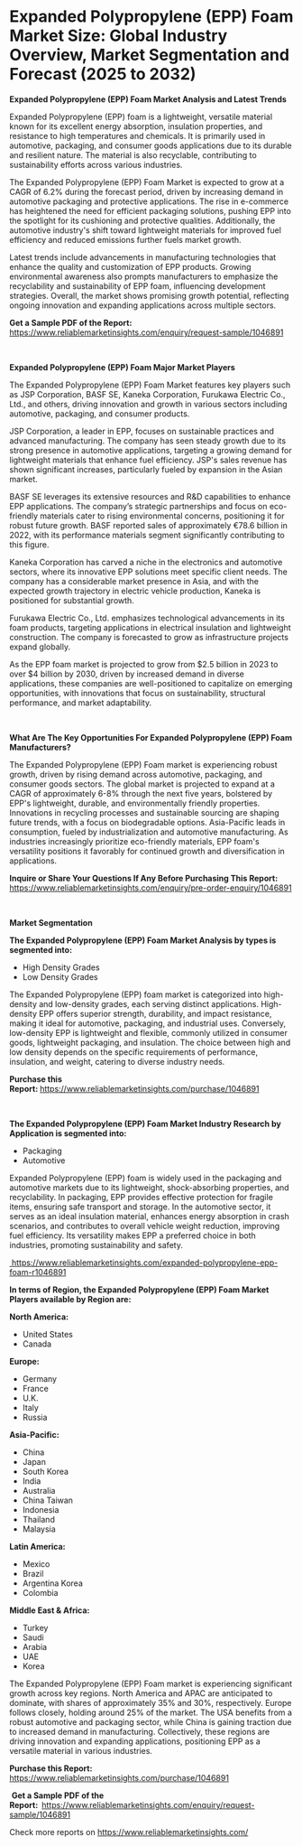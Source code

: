 <p><h1>Expanded Polypropylene (EPP) Foam Market Size: Global Industry Overview, Market Segmentation and Forecast (2025 to 2032)</h1></p><p><strong>Expanded Polypropylene (EPP) Foam Market Analysis and Latest Trends</strong></p>
<p><p>Expanded Polypropylene (EPP) foam is a lightweight, versatile material known for its excellent energy absorption, insulation properties, and resistance to high temperatures and chemicals. It is primarily used in automotive, packaging, and consumer goods applications due to its durable and resilient nature. The material is also recyclable, contributing to sustainability efforts across various industries.</p><p>The Expanded Polypropylene (EPP) Foam Market is expected to grow at a CAGR of 6.2% during the forecast period, driven by increasing demand in automotive packaging and protective applications. The rise in e-commerce has heightened the need for efficient packaging solutions, pushing EPP into the spotlight for its cushioning and protective qualities. Additionally, the automotive industry's shift toward lightweight materials for improved fuel efficiency and reduced emissions further fuels market growth.</p><p>Latest trends include advancements in manufacturing technologies that enhance the quality and customization of EPP products. Growing environmental awareness also prompts manufacturers to emphasize the recyclability and sustainability of EPP foam, influencing development strategies. Overall, the market shows promising growth potential, reflecting ongoing innovation and expanding applications across multiple sectors.</p></p>
<p><strong>Get a Sample PDF of the Report:&nbsp;</strong> <a href="https://www.reliablemarketinsights.com/enquiry/request-sample/1046891?utm_campaign=2112&utm_medium=2&utm_source=Github&utm_content=ia&utm_term=22032025&utm_id=expanded-polypropylene-epp-foam">https://www.reliablemarketinsights.com/enquiry/request-sample/1046891</a></p>
<p>&nbsp;</p>
<p><strong>Expanded Polypropylene (EPP) Foam Major Market Players</strong></p>
<p><p>The Expanded Polypropylene (EPP) Foam Market features key players such as JSP Corporation, BASF SE, Kaneka Corporation, Furukawa Electric Co., Ltd., and others, driving innovation and growth in various sectors including automotive, packaging, and consumer products. </p><p>JSP Corporation, a leader in EPP, focuses on sustainable practices and advanced manufacturing. The company has seen steady growth due to its strong presence in automotive applications, targeting a growing demand for lightweight materials that enhance fuel efficiency. JSP's sales revenue has shown significant increases, particularly fueled by expansion in the Asian market.</p><p>BASF SE leverages its extensive resources and R&D capabilities to enhance EPP applications. The company’s strategic partnerships and focus on eco-friendly materials cater to rising environmental concerns, positioning it for robust future growth. BASF reported sales of approximately €78.6 billion in 2022, with its performance materials segment significantly contributing to this figure.</p><p>Kaneka Corporation has carved a niche in the electronics and automotive sectors, where its innovative EPP solutions meet specific client needs. The company has a considerable market presence in Asia, and with the expected growth trajectory in electric vehicle production, Kaneka is positioned for substantial growth.</p><p>Furukawa Electric Co., Ltd. emphasizes technological advancements in its foam products, targeting applications in electrical insulation and lightweight construction. The company is forecasted to grow as infrastructure projects expand globally.</p><p>As the EPP foam market is projected to grow from $2.5 billion in 2023 to over $4 billion by 2030, driven by increased demand in diverse applications, these companies are well-positioned to capitalize on emerging opportunities, with innovations that focus on sustainability, structural performance, and market adaptability.</p></p>
<p>&nbsp;</p>
<p><strong>What Are The Key Opportunities For Expanded Polypropylene (EPP) Foam Manufacturers?</strong></p>
<p><p>The Expanded Polypropylene (EPP) Foam market is experiencing robust growth, driven by rising demand across automotive, packaging, and consumer goods sectors. The global market is projected to expand at a CAGR of approximately 6-8% through the next five years, bolstered by EPP's lightweight, durable, and environmentally friendly properties. Innovations in recycling processes and sustainable sourcing are shaping future trends, with a focus on biodegradable options. Asia-Pacific leads in consumption, fueled by industrialization and automotive manufacturing. As industries increasingly prioritize eco-friendly materials, EPP foam's versatility positions it favorably for continued growth and diversification in applications.</p></p>
<p><strong>Inquire or Share Your Questions If Any Before Purchasing This Report:</strong> <a href="https://www.reliablemarketinsights.com/enquiry/pre-order-enquiry/1046891?utm_campaign=2112&utm_medium=2&utm_source=Github&utm_content=ia&utm_term=22032025&utm_id=expanded-polypropylene-epp-foam">https://www.reliablemarketinsights.com/enquiry/pre-order-enquiry/1046891</a></p>
<p>&nbsp;</p>
<p><strong>Market Segmentation</strong></p>
<p><strong>The Expanded Polypropylene (EPP) Foam Market Analysis by types is segmented into:</strong></p>
<p><ul><li>High Density Grades</li><li>Low Density Grades</li></ul></p>
<p><p>The Expanded Polypropylene (EPP) foam market is categorized into high-density and low-density grades, each serving distinct applications. High-density EPP offers superior strength, durability, and impact resistance, making it ideal for automotive, packaging, and industrial uses. Conversely, low-density EPP is lightweight and flexible, commonly utilized in consumer goods, lightweight packaging, and insulation. The choice between high and low density depends on the specific requirements of performance, insulation, and weight, catering to diverse industry needs.</p></p>
<p><strong>Purchase this Report:&nbsp;</strong><a href="https://www.reliablemarketinsights.com/purchase/1046891?utm_campaign=2112&utm_medium=2&utm_source=Github&utm_content=ia&utm_term=22032025&utm_id=expanded-polypropylene-epp-foam">https://www.reliablemarketinsights.com/purchase/1046891</a></p>
<p>&nbsp;</p>
<p><strong>The Expanded Polypropylene (EPP) Foam Market Industry Research by Application is segmented into:</strong></p>
<p><ul><li>Packaging</li><li>Automotive</li></ul></p>
<p><p>Expanded Polypropylene (EPP) foam is widely used in the packaging and automotive markets due to its lightweight, shock-absorbing properties, and recyclability. In packaging, EPP provides effective protection for fragile items, ensuring safe transport and storage. In the automotive sector, it serves as an ideal insulation material, enhances energy absorption in crash scenarios, and contributes to overall vehicle weight reduction, improving fuel efficiency. Its versatility makes EPP a preferred choice in both industries, promoting sustainability and safety.</p></p>
<p><a href="https://www.reliablemarketinsights.com/expanded-polypropylene-epp-foam-r1046891?utm_campaign=2112&utm_medium=2&utm_source=Github&utm_content=ia&utm_term=22032025&utm_id=expanded-polypropylene-epp-foam">&nbsp;https://www.reliablemarketinsights.com/expanded-polypropylene-epp-foam-r1046891</a></p>
<p><strong>In terms of Region, the Expanded Polypropylene (EPP) Foam Market Players available by Region are:</strong></p>
<p>
    <p> <strong> North America: </strong>
        <ul>
            <li>United States</li>
            <li>Canada</li>
        </ul>
        </p> 
    <p> <strong> Europe: </strong>
        <ul>
            <li>Germany</li>
            <li>France</li>
            <li>U.K.</li>
            <li>Italy</li>
            <li>Russia</li>
        </ul>
        </p> 
    <p> <strong> Asia-Pacific: </strong>
        <ul>
            <li>China</li>
            <li>Japan</li>
            <li>South Korea</li>
            <li>India</li>
            <li>Australia</li>
            <li>China Taiwan</li>
            <li>Indonesia</li>
            <li>Thailand</li>
            <li>Malaysia</li>
        </ul>
        </p> 
    <p> <strong> Latin America: </strong>
        <ul>
            <li>Mexico</li>
            <li>Brazil</li>
            <li>Argentina Korea</li>
            <li>Colombia</li>
        </ul>
        </p> 
    <p> <strong> Middle East & Africa: </strong>
        <ul>
            <li>Turkey</li>
            <li>Saudi</li>
            <li>Arabia</li>
            <li>UAE</li>
            <li>Korea</li>
        </ul>
    </p>
    </p>
<p><p>The Expanded Polypropylene (EPP) Foam market is experiencing significant growth across key regions. North America and APAC are anticipated to dominate, with shares of approximately 35% and 30%, respectively. Europe follows closely, holding around 25% of the market. The USA benefits from a robust automotive and packaging sector, while China is gaining traction due to increased demand in manufacturing. Collectively, these regions are driving innovation and expanding applications, positioning EPP as a versatile material in various industries.</p></p>
<p><strong>Purchase this Report: </strong><a href="https://www.reliablemarketinsights.com/purchase/1046891?utm_campaign=2112&utm_medium=2&utm_source=Github&utm_content=ia&utm_term=22032025&utm_id=expanded-polypropylene-epp-foam">https://www.reliablemarketinsights.com/purchase/1046891</a></p>
<p>&nbsp;<strong>Get a Sample PDF of the Report:&nbsp;&nbsp;</strong><a href="https://www.reliablemarketinsights.com/enquiry/request-sample/1046891?utm_campaign=2112&utm_medium=2&utm_source=Github&utm_content=ia&utm_term=22032025&utm_id=expanded-polypropylene-epp-foam">https://www.reliablemarketinsights.com/enquiry/request-sample/1046891</a></p>
<p><strong></strong></p>
<p>Check more reports on <a href="https://www.reliablemarketinsights.com/?utm_campaign=2112&utm_medium=2&utm_source=Github&utm_content=ia&utm_term=22032025&utm_id=expanded-polypropylene-epp-foam">https://www.reliablemarketinsights.com/</a></p>
